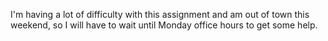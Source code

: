 I'm having a lot of difficulty with this assignment and am out of town this weekend, so I will have to wait until Monday office hours to get some help.